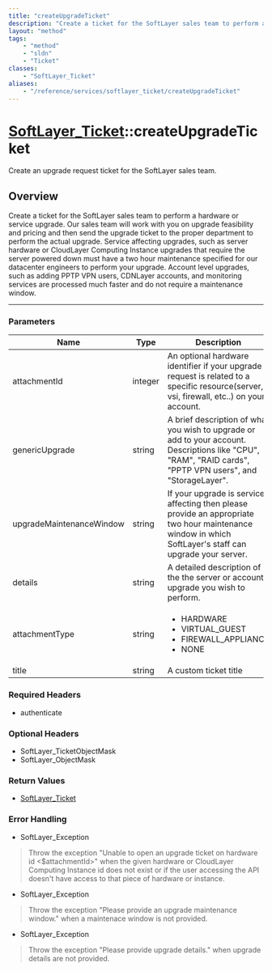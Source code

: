 ```yaml
---
title: "createUpgradeTicket"
description: "Create a ticket for the SoftLayer sales team to perform a hardware or service upgrade. Our sales team will work with you... "
layout: "method"
tags:
    - "method"
    - "sldn"
    - "Ticket"
classes:
    - "SoftLayer_Ticket"
aliases:
    - "/reference/services/softlayer_ticket/createUpgradeTicket"
---
```

# [SoftLayer_Ticket](/reference/services/SoftLayer_Ticket)::createUpgradeTicket


Create an upgrade request ticket for the SoftLayer sales team.


## Overview 
Create a ticket for the SoftLayer sales team to perform a hardware or service upgrade. Our sales team will work with you on upgrade feasibility and pricing and then send the upgrade ticket to the proper department to perform the actual upgrade. Service affecting upgrades, such as server hardware or CloudLayer Computing Instance upgrades that require the server powered down must have a two hour maintenance specified for our datacenter engineers to perform your upgrade. Account level upgrades, such as adding PPTP VPN users, CDNLayer accounts, and monitoring services are processed much faster and do not require a maintenance window. 

-----

### Parameters 
|Name | Type | Description |
| --- | --- | --- |
|attachmentId| integer| An optional hardware identifier if your upgrade request is related to a specific resource(server, vsi, firewall, etc..) on your account.|
|genericUpgrade| string| A brief description of what you wish to upgrade or add to your account. Descriptions like "CPU", "RAM", "RAID cards", "PPTP VPN users", and "StorageLayer".|
|upgradeMaintenanceWindow| string| If your upgrade is service affecting then please provide an appropriate two hour maintenance window in which SoftLayer's staff can upgrade your server.|
|details| string| A detailed description of the the server or account upgrade you wish to perform.|
|attachmentType| string| <ul type="xsd:string"> <li title="HARDWARE">HARDWARE</li> <li title="VIRTUAL_GUEST">VIRTUAL_GUEST</li> <li title="FIREWALL_APPLIANCE">FIREWALL_APPLIANCE</li> <li title="NONE">NONE</li> </ul>|
|title| string| A custom ticket title|


### Required Headers
* authenticate


### Optional Headers
* SoftLayer_TicketObjectMask
* SoftLayer_ObjectMask

### Return Values
* <a href='/reference/datatypes/SoftLayer_Ticket'>SoftLayer_Ticket </a>



### Error Handling

* SoftLayer_Exception 

> Throw the exception "Unable to open an upgrade ticket on hardware id <$attachmentId>" when the given hardware or CloudLayer Computing Instance id does not exist or if the user accessing the API doesn't have access to that piece of hardware or instance. 

* SoftLayer_Exception 

> Throw the exception "Please provide an upgrade maintenance window." when a maintenace window is not provided. 

* SoftLayer_Exception 

> Throw the exception "Please provide upgrade details." when upgrade details are not provided. 



